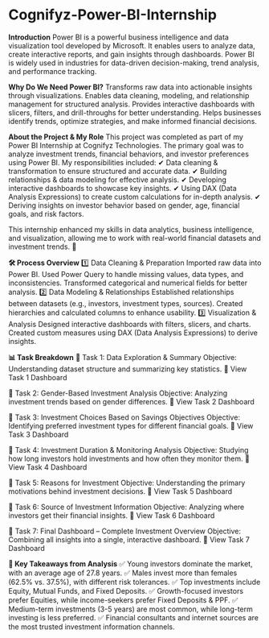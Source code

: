 # Cognifyz-Power-BI-Internship

**Introduction**
Power BI is a powerful business intelligence and data visualization tool developed by Microsoft. It enables users to analyze data, create interactive reports, and gain insights through dashboards. Power BI is widely used in industries for data-driven decision-making, trend analysis, and performance tracking.

**Why Do We Need Power BI?**
Transforms raw data into actionable insights through visualizations.
Enables data cleaning, modeling, and relationship management for structured analysis.
Provides interactive dashboards with slicers, filters, and drill-throughs for better understanding.
Helps businesses identify trends, optimize strategies, and make informed financial decisions.

**About the Project & My Role**
This project was completed as part of my Power BI Internship at Cognifyz Technologies. The primary goal was to analyze investment trends, financial behaviors, and investor preferences using Power BI. My responsibilities included:
✔ Data cleaning & transformation to ensure structured and accurate data.
✔ Building relationships & data modeling for effective analysis.
✔ Developing interactive dashboards to showcase key insights.
✔ Using DAX (Data Analysis Expressions) to create custom calculations for in-depth analysis.
✔ Deriving insights on investor behavior based on gender, age, financial goals, and risk factors.

This internship enhanced my skills in data analytics, business intelligence, and visualization, allowing me to work with real-world financial datasets and investment trends. 🚀

**🛠 Process Overview**
1️⃣ Data Cleaning & Preparation
Imported raw data into Power BI.
Used Power Query to handle missing values, data types, and inconsistencies.
Transformed categorical and numerical fields for better analysis.
2️⃣ Data Modeling & Relationships
Established relationships between datasets (e.g., investors, investment types, sources).
Created hierarchies and calculated columns to enhance usability.
3️⃣ Visualization & Analysis
Designed interactive dashboards with filters, slicers, and charts.
Created custom measures using DAX (Data Analysis Expressions) to derive insights.

**📊 Task Breakdown**
🔹 Task 1: Data Exploration & Summary
Objective: Understanding dataset structure and summarizing key statistics.
🔗 View Task 1 Dashboard

🔹 Task 2: Gender-Based Investment Analysis
Objective: Analyzing investment trends based on gender differences.
🔗 View Task 2 Dashboard

🔹 Task 3: Investment Choices Based on Savings Objectives
Objective: Identifying preferred investment types for different financial goals.
🔗 View Task 3 Dashboard

🔹 Task 4: Investment Duration & Monitoring Analysis
Objective: Studying how long investors hold investments and how often they monitor them.
🔗 View Task 4 Dashboard

🔹 Task 5: Reasons for Investment
Objective: Understanding the primary motivations behind investment decisions.
🔗 View Task 5 Dashboard

🔹 Task 6: Source of Investment Information
Objective: Analyzing where investors get their financial insights.
🔗 View Task 6 Dashboard

🔹 Task 7: Final Dashboard – Complete Investment Overview
Objective: Combining all insights into a single, interactive dashboard.
🔗 View Task 7 Dashboard

**📌 Key Takeaways from Analysis**
✅ Young investors dominate the market, with an average age of 27.8 years.
✅ Males invest more than females (62.5% vs. 37.5%), with different risk tolerances.
✅ Top investments include Equity, Mutual Funds, and Fixed Deposits.
✅ Growth-focused investors prefer Equities, while income-seekers prefer Fixed Deposits & PPF.
✅ Medium-term investments (3-5 years) are most common, while long-term investing is less preferred.
✅ Financial consultants and internet sources are the most trusted investment information channels.

